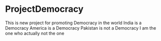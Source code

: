 # ProjectDemocracy
This is new project for promoting Democracy in the world
India is a Democracy
America is a Democracy
Pakistan is not a Democracy
I am the one who actually not the one
